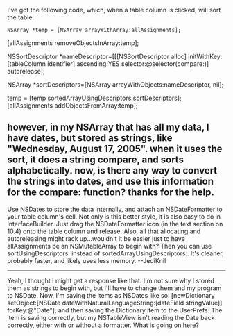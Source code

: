 

I've got the following code, which, when a table column is clicked, will sort the table:

    NSArray *temp = [NSArray arrayWithArray:allAssignments];
[allAssignments removeObjectsInArray:temp];
		
NSSortDescriptor *nameDescriptor=[[[NSSortDescriptor alloc] initWithKey:[tableColumn identifier] ascending:YES selector:@selector(compare:)] autorelease];
		
NSArray *sortDescriptors=[NSArray arrayWithObjects:nameDescriptor, nil];
		
temp = [temp sortedArrayUsingDescriptors:sortDescriptors];
[allAssignments addObjectsFromArray:temp];

however, in my NSArray that has all my data, I have dates, but stored as strings, like "Wednesday, August 17, 2005".  when it uses the sort, it does a string compare, and sorts alphabetically.  now, is there any way to convert the strings into dates, and use this information for the compare: function?  thanks for the help.
----
Use NSDate<nowiki/>s to store the data internally, and attach an NSDateFormatter to your table column's cell. Not only is this better style, it is also easy to do in InterfaceBuilder. Just drag the NSDateFormatter icon (in the text section on 10.4) onto the table column and release. Also, all that allocating and autoreleasing might rack up...wouldn't it be easier just to have     allAssignments be an NSMutableArray to begin with? Then you can use     sortUsingDescriptors: instead of     sortedArrayUsingDescriptors:. It's cleaner, probably faster, and likely uses less memory. --JediKnil

----

Yeah, I thought I might get a response like that.  I'm not sure why I stored them as strings to begin with, but I'll have to change them and my program to NSDate.  Now, I'm saving the items as NSDates like so:      [newDictionary setObject:[NSDate dateWithNaturalLanguageString:[dateField stringValue]] forKey:@"Date"]; and then saving the Dictionary item to the UserPrefs.  The item is saving correctly, but my NSTableView isn't reading the Date back correctly, either with or without a formatter.  What is going on here?
